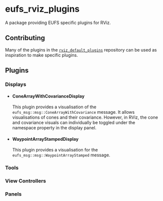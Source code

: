 # eufs_rviz_plugins
A package providing EUFS specific plugins for RViz.

## Contributing
Many of the plugins in the
[`rviz_default_plugins`](https://github.com/ros2/rviz/tree/ros2/rviz_default_plugins) repository
can be used as inspiration to make specific plugins.

## Plugins

### Displays
- #### ConeArrayWithCovarianceDisplay
  This plugin provides a visualisation of the `eufs_msg::msg::ConeArrayWithCovariance` message. It
allows visualisations of cones and their covariance. However, in RViz, the cone and covariance
visuals can individually be toggled under the namespace property in the display panel.

- #### WaypointArrayStampedDisplay
  This plugin provides a visualisation for the `eufs_msg::msg::WaypointArrayStamped` message.

### Tools

### View Controllers


### Panels

